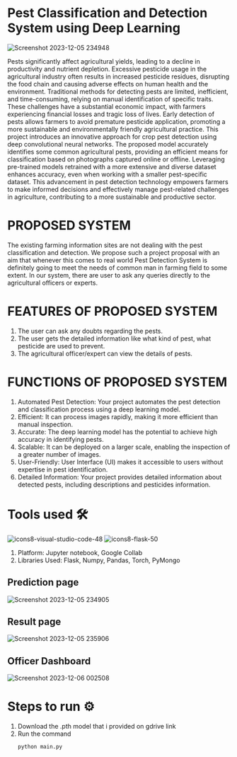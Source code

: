 # Pest Classification and Detection System using Deep Learning
![Screenshot 2023-12-05 234948](https://github.com/NikhilAMathew/Pest-Classification-and-Detection-System-using-Deep-Learning/assets/117088447/4b3420f6-d067-4138-adaa-03eaf5a524ee)


Pests significantly affect agricultural yields, leading to a decline in productivity and nutrient depletion. Excessive pesticide usage in the agricultural industry often results in increased pesticide residues, disrupting the food chain and causing adverse effects on human health and the environment. Traditional methods for detecting pests are limited, inefficient, and time-consuming, relying on manual identification of specific traits. These challenges have a substantial economic impact, with farmers experiencing financial losses and tragic loss of lives. Early detection of pests allows farmers to avoid premature pesticide application, promoting a more sustainable and environmentally friendly agricultural practice. This project introduces an innovative approach for crop pest detection using deep convolutional neural networks. The proposed model accurately identifies some common agricultural pests, providing an efficient means for classification based on photographs captured online or offline. Leveraging pre-trained models retrained with a more extensive and diverse dataset enhances accuracy, even when working with a smaller pest-specific dataset. This advancement in pest detection technology empowers farmers to make informed decisions and effectively manage pest-related challenges in agriculture, contributing to a more sustainable and productive sector. 


# PROPOSED SYSTEM
The existing farming information sites are not dealing with the pest classification and detection. We propose such a project proposal with an aim that whenever this comes to real world Pest Detection System is definitely going to meet the needs of common man in farming field to some extent. In our system, there are user to ask any queries directly to the agricultural officers or experts. 


# FEATURES OF PROPOSED SYSTEM
1.	The user can ask any doubts regarding the pests.
2.	The user gets the detailed information like what kind of pest, what pesticide are used to prevent.
3.	The agricultural officer/expert can view the details of pests.


# FUNCTIONS OF PROPOSED SYSTEM
1.	Automated Pest Detection: Your project automates the pest detection and classification process using a deep learning model.
2.	Efficient: It can process images rapidly, making it more efficient than manual inspection.
3.	Accurate: The deep learning model has the potential to achieve high accuracy in identifying pests.
4.	Scalable: It can be deployed on a larger scale, enabling the inspection of a greater number of images.
5.	User-Friendly: User Interface (UI) makes it accessible to users without expertise in pest identification.
6.	Detailed Information: Your project provides detailed information about detected pests, including descriptions and pesticides information.

# Tools used 🛠️
![icons8-visual-studio-code-48](https://github.com/NikhilAMathew/Pest-Classification-and-Detection-System-using-Deep-Learning/assets/117088447/39fbab4a-192c-4dc6-8a22-0219920b0610)
![icons8-flask-50](https://github.com/NikhilAMathew/Pest-Classification-and-Detection-System-using-Deep-Learning/assets/117088447/e0129a35-f230-4f7d-a9d9-f625fc95d695)

1. Platform: Jupyter notebook, Google Collab
2. Libraries Used: Flask, Numpy, Pandas, Torch, PyMongo 



## Prediction page
![Screenshot 2023-12-05 234905](https://github.com/NikhilAMathew/Pest-Classification-and-Detection-System-using-Deep-Learning/assets/117088447/a76d6075-cf97-43d8-887b-d98ddc40794c)

## Result page
![Screenshot 2023-12-05 235906](https://github.com/NikhilAMathew/Pest-Classification-and-Detection-System-using-Deep-Learning/assets/117088447/415febc8-9588-4e37-8d57-b134fda46f10)

## Officer Dashboard
![Screenshot 2023-12-06 002508](https://github.com/NikhilAMathew/Pest-Classification-and-Detection-System-using-Deep-Learning/assets/117088447/65110c1b-e7b2-4326-a61a-2eb19c8695fd)

# Steps to run ⚙️
1. Download the .pth model that i provided on gdrive link
2. Run the command
   ```
   python main.py
   ```

